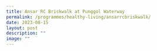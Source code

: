 ```yaml
---
title: Ansar RC Briskwalk at Punggol Waterway
permalink: /programmes/healthy-living/ansarrcbriskwalk/
date: 2023-08-15
layout: post
description: ""
image: ""
---
```

